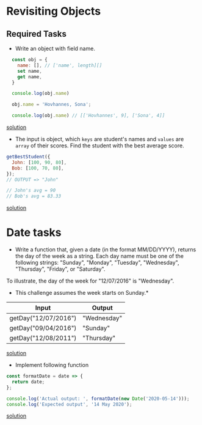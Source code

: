 # Revisiting Objects

## Required Tasks

- Write an object with field name.

```javascript
  const obj = {
    name: [], // ['name', length][]
    set name,
    get name,
  }

  console.log(obj.name)

  obj.name = 'Hovhannes, Sona';

  console.log(obj.name) // [['Hovhannes', 9], ['Sona', 4]]
```

[solution](https://github.com/Gayane25/Getter-Setter-Property-Descriptor/blob/master/getSet.js)

- The input is object, which `keys` are student's names and `values` are `array` of their scores. Find the student with the best average score.

```javascript
getBestStudent({
  John: [100, 90, 80],
  Bob: [100, 70, 80],
});
// OUTPUT => "John"

// John's avg = 90
// Bob's avg = 83.33
```

[solution](https://github.com/Gayane25/Getter-Setter-Property-Descriptor/blob/master/getBestStudent.js)

# Date tasks

- Write a function that, given a date (in the format MM/DD/YYYY), returns the day of the week as a string. Each day name must be one of the following strings: "Sunday", "Monday", "Tuesday", "Wednesday", "Thursday", "Friday", or "Saturday".

To illustrate, the day of the week for "12/07/2016" is "Wednesday".

- This challenge assumes the week starts on Sunday.\*

| Input                | Output      |
| -------------------- | ----------- |
| getDay("12/07/2016") | "Wednesday" |
| getDay("09/04/2016") | "Sunday"    |
| getDay("12/08/2011") | "Thursday"  |

[solution](https://github.com/Gayane25/Getter-Setter-Property-Descriptor/blob/master/getWeek.js)

- Implement following function

```javascript
const formatDate = date => {
  return date;
};

console.log('Actual output: ', formatDate(new Date('2020-05-14')));
console.log('Expected output', '14 May 2020');
```

[solution](https://github.com/Gayane25/Getter-Setter-Property-Descriptor/blob/master/formatDate.js)
